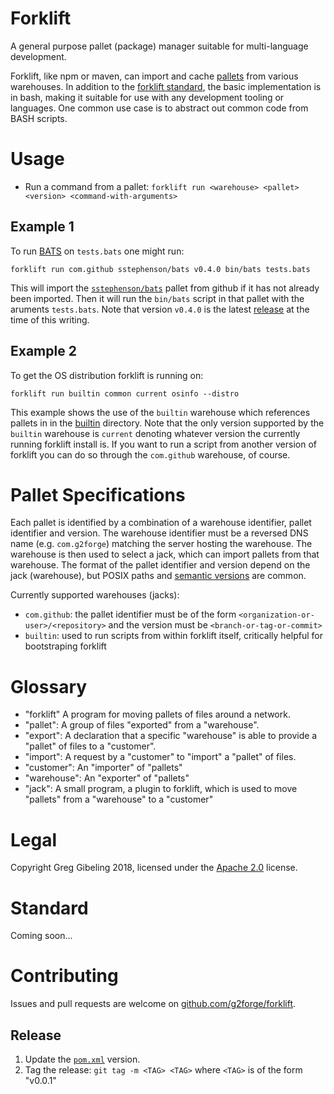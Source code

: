 # Forklift

A general purpose pallet (package) manager suitable for multi-language development.

Forklift, like npm or maven, can import and cache [pallets](#glossary) from various warehouses.
In addition to the [forklift standard](#standard), the basic implementation is in bash, making it suitable for use with any development tooling or languages.
One common use case is to abstract out common code from BASH scripts.

# Usage

* Run a command from a pallet: `forklift run <warehouse> <pallet> <version> <command-with-arguments>`

## Example 1

To run [BATS](https://github.com/sstephenson/bats) on `tests.bats` one might run:

```
forklift run com.github sstephenson/bats v0.4.0 bin/bats tests.bats
```

This will import the [`sstephenson/bats`](https://github.com/sstephenson/bats) pallet from github if it has not already been imported.
Then it will run the `bin/bats` script in that pallet with the aruments `tests.bats`. 
Note that version `v0.4.0` is the latest [release](https://github.com/sstephenson/bats/releases) at the time of this writing.

## Example 2

To get the OS distribution forklift is running on:

```
forklift run builtin common current osinfo --distro
```

This example shows the use of the `builtin` warehouse which references pallets in in the [builtin](builtin) directory.
Note that the only version supported by the `builtin` warehouse is `current` denoting whatever version the currently running forklift install is.
If you want to run a script from another version of forklift you can do so through the `com.github` warehouse, of course.

# Pallet Specifications

Each pallet is identified by a combination of a warehouse identifier, pallet identifier and version.
The warehouse identifier must be a reversed DNS name (e.g. `com.g2forge`) matching the server hosting the warehouse.
The warehouse is then used to select a jack, which can import pallets from that warehouse.
The format of the pallet identifier and version depend on the jack (warehouse), but POSIX paths and [semantic versions](https://semver.org/) are common.

Currently supported warehouses (jacks):

* `com.github`: the pallet identifier must be of the form `<organization-or-user>/<repository>` and the version must be `<branch-or-tag-or-commit>`
* `builtin`: used to run scripts from within forklift itself, critically helpful for bootstraping forklift

# Glossary

* "forklift" A program for moving pallets of files around a network.
* "pallet": A group of files "exported" from a "warehouse".
* "export": A declaration that a specific "warehouse" is able to provide a "pallet" of files to a "customer".
* "import": A request by a "customer" to "import" a "pallet" of files.
* "customer": An "importer" of "pallets"
* "warehouse": An "exporter" of "pallets"
* "jack": A small program, a plugin to forklift, which is used to move "pallets" from a "warehouse" to a "customer"

# Legal

Copyright Greg Gibeling 2018, licensed under the [Apache 2.0](LICENSE) license.

# Standard

Coming soon...

# Contributing

Issues and pull requests are welcome on [github.com/g2forge/forklift](https://github.com/g2forge/forklift).

## Release

1. Update the [`pom.xml`](pom.xml) version.
2. Tag the release: `git tag -m <TAG> <TAG>` where `<TAG>` is of the form "v0.0.1"
